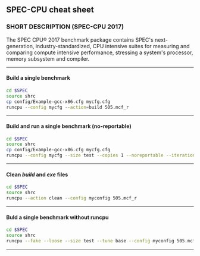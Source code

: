 ## SPEC-CPU cheat sheet

### SHORT DESCRIPTION (SPEC-CPU 2017)
The SPEC CPU® 2017 benchmark package contains SPEC's next-generation, industry-standardized, CPU intensive suites for measuring and comparing compute intensive performance, stressing a system's processor, memory subsystem and compiler.

---
#### Build a single benchmark
```bash 
cd $SPEC
source shrc
cp config/Example-gcc-x86.cfg mycfg.cfg
runcpu --config mycfg --action=build 505.mcf_r
```

---

#### Build and run a single benchmark (no-reportable)
```bash 
cd $SPEC
source shrc
cp config/Example-gcc-x86.cfg mycfg.cfg
runcpu --config mycfg --size test --copies 1 --noreportable --iterations 1 505.mcf_r
```
---

#### Clean *build* and *exe* files
```bash
cd $SPEC
source shrc
runcpu --action clean --config myconfig 505.mcf_r
```

---

#### Buld a single benchmark without runcpu
```bash
cd $SPEC
source shrc
runcpu --fake --loose --size test --tune base --config myconfig 505.mcf_r
```

---
